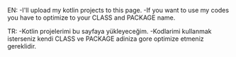 EN:
-I'll upload my kotlin projects to this page.
-If you want to use my codes you have to optimize to your CLASS and PACKAGE name.

TR:
-Kotlin projelerimi bu sayfaya yükleyeceğim.
-Kodlarimi kullanmak isterseniz kendi CLASS ve PACKAGE adiniza gore optimize etmeniz gereklidir.
